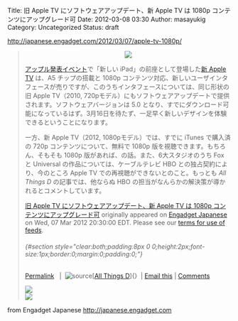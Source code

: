 Title: 旧 Apple TV にソフトウェアアップデート、新 Apple TV は 1080p コンテンツにアップグレード可
Date: 2012-03-08 03:30
Author: masayukig
Category: Uncategorized
Status: draft

<http://japanese.engadget.com/2012/03/07/apple-tv-1080p/>  
  
  

> <div style="text-align:center;">
>
> ![](http://www.blogcdn.com/www.engadget.com/media/2012/03/dsc00102.jpg)
>
> </div>
>
>   
> [アップル発表イベント](http://japanese.engadget.com/2012/03/07/ipad/)で「新しい
> iPad」の前座として登場した[新 Apple
> TV](http://japanese.engadget.com/2012/03/07/1080p-apple-tv/) は、A5
> チップの搭載と 1080p
> コンテンツ対応、新しいユーザインタフェースが売りですが、このうちインタフェースについては、同じ形状の旧
> Apple TV（2010,
> 720pモデル）にもソフトウェアアップデートで提供されます。ソフトウェアバージョンは
> 5.0
> となり、すでにダウンロード可能になっているはず。3月16日を待たず、一足早く新しいデザインを体験できるということになります。  
>   
> 一方、新 Apple TV（2012, 1080pモデル）では、すでに iTunes で購入済の
> 720p コンテンツについて、無料で 1080p
> 版を視聴できます。もちろん、そもそも 1080p
> 版があれば、の話。また、6大スタジオのうち Fox と Universal
> の作品については、ケーブルテレビ HBO との独占契約により、今のところ
> Apple TV での再視聴ができないとのこと。もっとも *All Things D*
> の記事では、他ならぬ HBO
> の担当がなんらかの解決策が導かれるとコメントしています。
>
> [旧 Apple TV にソフトウェアアップデート、新 Apple TV は 1080p
> コンテンツにアップグレード可](http://japanese.engadget.com/2012/03/07/apple-tv-1080p/)
> originally appeared on [Engadget
> Japanese](http://japanese.engadget.com) on Wed, 07 Mar 2012 20:30:00
> EDT. Please see our [terms for use of
> feeds](http://www.weblogsinc.com/feed-terms/).
>
> ######  {#section style="clear:both;padding:8px 0 0;height:2px;font-size:1px;border:0;margin:0;padding:0;"}
>
> [Permalink](http://japanese.engadget.com/2012/03/07/apple-tv-1080p/ "Permanent link to this entry") 
>  | 
> ![source](http://www.blogsmithmedia.com/www.engadget.com/media/post_label_source.gif)[[All
> Things D](http://allthingsd.com/20120307/apple-tv-gets-a-refresh/)]{}
>  | [Email
> this](http://japanese.engadget.com/forward/20188587/ "Send this entry to a friend via email") | [Comments](http://japanese.engadget.com/2012/03/07/apple-tv-1080p/#comments "View reader comments on this entry")
>
> [![](http://feedads.g.doubleclick.net/~a/bHGNcfqYppY_9S7AUrF7zvRVPho/0/di)](http://feedads.g.doubleclick.net/~a/bHGNcfqYppY_9S7AUrF7zvRVPho/0/da)  
> [![](http://feedads.g.doubleclick.net/~a/bHGNcfqYppY_9S7AUrF7zvRVPho/1/di)](http://feedads.g.doubleclick.net/~a/bHGNcfqYppY_9S7AUrF7zvRVPho/1/da)

  
  
from Engadget Japanese <http://japanese.engadget.com>
